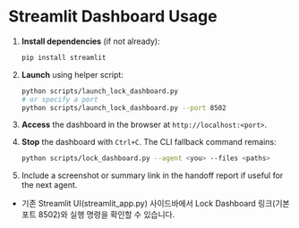 ﻿# Streamlit Dashboard Usage

1. **Install dependencies** (if not already):
   ```bash
   pip install streamlit
   ```

2. **Launch** using helper script:
   ```bash
   python scripts/launch_lock_dashboard.py
   # or specify a port
   python scripts/launch_lock_dashboard.py --port 8502
   ```

3. **Access** the dashboard in the browser at `http://localhost:<port>`.

4. **Stop** the dashboard with `Ctrl+C`. The CLI fallback command remains:
   ```bash
   python scripts/lock_dashboard.py --agent <you> --files <paths>
   ```

5. Include a screenshot or summary link in the handoff report if useful for the next agent.
- 기존 Streamlit UI(streamlit_app.py) 사이드바에서 Lock Dashboard 링크(기본 포트 8502)와 실행 명령을 확인할 수 있습니다.

